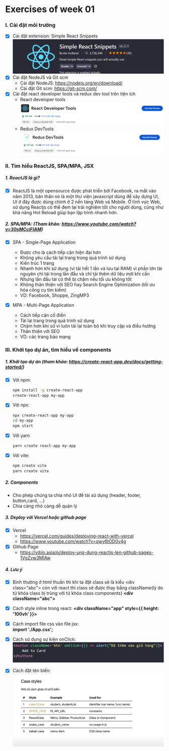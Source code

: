 # Exercises of week 01
### I. Cài đặt môi trường  
- [x] Cài đặt extension: Simple React Snippets 
    ![alt text](./ex01-img01.png)
- [x] Cài đặt NodeJS và Git scm
    - Cài đặt NodeJS: https://nodejs.org/en/download/
    - Cài đặt Git scm: https://git-scm.com/
- [x] Cài đặt react developer tools và redux dev tool trên tiện ích
    - React developer tools
    ![alt text](./ex01-img02.png)
    - Redux DevTools
    ![alt text](./ex01-img03.png)
### II. Tìm hiểu ReactJS, SPA/MPA, JSX
##### 1. ReactJS là gì?
 - [x] ReactJS là một opensource được phát triển bởi Facebook, ra mắt vào năm 2013, bản thân nó là một thư viện javascript dùng để xây dựng UI, UI ở đây được dùng chính ở 2 nền tảng Web và Mobile. Ở lĩnh vực Web, sử dụng Reactjs có thể đem lại trải nghiệm tốt cho người dùng, cũng như khả năng Hot Reload giúp bạn lập trình nhanh hơn.
##### 2. SPA/MPA: (Tham khảo: https://www.youtube.com/watch?v=30sMCciFIAM)
- [x] SPA - Single-Page Application
    - Được cho là cách tiếp cận hiện đại hơn
    - Không yêu cầu tải lại trang trong quá trình sử dụng
    - Kiến trúc 1 trang
    - Nhanh hơn khi sử dụng (vì tải hết 1 lần và lưu tại RAM) vì phần lớn tài nguyên chỉ tải trong lần đầu và chỉ tải thêm dữ liệu mới khi cần
    - Nhưng lần đầu tải có thể bị chậm nếu tối ưu không tốt
    - Không thân thiện với SEO hay Search Engine Optimization (tối ưu hóa công cụ tìm kiếm)
    - VD: Facebook, Shoppe, ZingMP3

- [x] MPA - Multi-Page Application
    - Cách tiếp cận cổ điển
    - Tải lại trang trong quá trình sử dụng
    - Chậm hơn khi sử vì luôn tải lại toàn bộ khi truy cập và điều hướng
    - Thân thiện với SEO
    - VD: các trang báo mạng
### III. Khởi tạo dự án, tìm hiểu về components
##### 1. Khởi tạo dự án (tham khảo: https://create-react-app.dev/docs/getting-started/)
- [x] Với npm: 
    ```sh
    npm install -g create-react-app
    create-react-app my-app
    ```
- [x] Với npx:
    ```sh
    npx create-react-app my-app
    cd my-app
    npm start
    ```
- [x] Với yarn
    ```sh
    yarn create react-app my-app
    ```
- [x] Với vite:
    ```sh
    npm create vite
    yarn create vite
    ```

##### 2. Components
- Cho phép chúng ta chia nhỏ UI để tái sử dụng (header, footer, button,card, …)
- Chia càng nhỏ càng dễ quản lý

##### 3. Deploy với Vercel hoặc github page
- [x] Vercel
    - https://vercel.com/guides/deploying-react-with-vercel
    - https://www.youtube.com/watch?v=qwy6tOD0v4g
- [x] Github Page
    - https://viblo.asia/p/deploy-ung-dung-reactjs-len-github-pages-1VgZvw3MlAw

##### 4. Lưu ý
- [x] Bình thường ở html thuần thì khi ta đặt class sẽ là kiểu \<div class="abc"> còn với react thì class sẽ được thay bằng className(lý do từ khóa class bị trùng với từ khóa class components) 
**\<div className="abc">**
    
- [x] Cách style inline trong react: 
**\<div className="app" style={{ height: '100vh' }}>**

- [x] Cách import file css vào file jsx:  
**import './App.css';**

- [x] Cách sử dụng sự kiện onClick:
![alt text](./ex01-img04.png)

- [x] Cách đặt tên biến:
![alt text](./ex01-img05.png)









